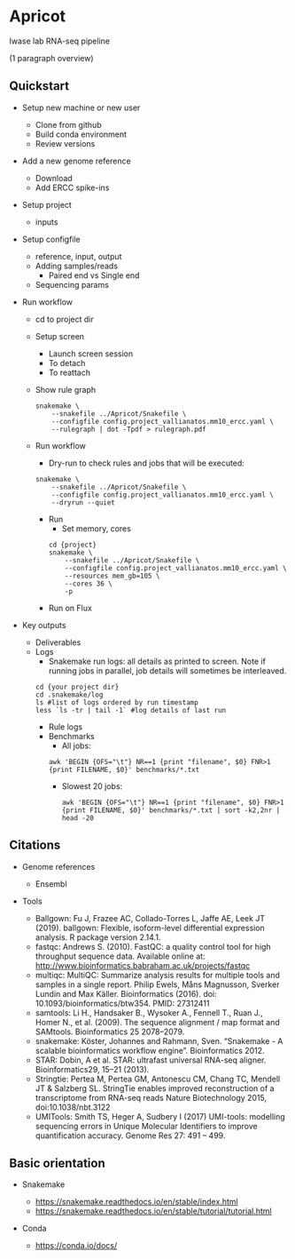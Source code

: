 # Apricot
Iwase lab RNA-seq pipeline

(1 paragraph overview)

Quickstart
----------

- Setup new machine or new user
  - Clone from github
  - Build conda environment
  - Review versions

- Add a new genome reference
  - Download
  - Add ERCC spike-ins

- Setup project
  - inputs

- Setup configfile
  - reference, input, output
  - Adding samples/reads
    - Paired end vs Single end
  - Sequencing params

- Run workflow
  - cd to project dir
  - Setup screen
    - Launch screen session
    - To detach
    - To reattach
  - Show rule graph
    ```
    snakemake \
        --snakefile ../Apricot/Snakefile \
        --configfile config.project_vallianatos.mm10_ercc.yaml \
        --rulegraph | dot -Tpdf > rulegraph.pdf
    ```
  - Run workflow
    - Dry-run to check rules and jobs that will be executed:
    ```
    snakemake \
        --snakefile ../Apricot/Snakefile \
        --configfile config.project_vallianatos.mm10_ercc.yaml \
        --dryrun --quiet
    ```

    - Run
      - Set memory, cores
      ```
      cd {project}
      snakemake \
          --snakefile ../Apricot/Snakefile \
          --configfile config.project_vallianatos.mm10_ercc.yaml \
          --resources mem_gb=105 \
          --cores 36 \
          -p
      ```
    - Run on Flux

- Key outputs
  - Deliverables
  - Logs
    - Snakemake run logs: all details as printed to screen. Note if running jobs
      in parallel, job details will sometimes be interleaved.
    ```
    cd {your project dir}
    cd .snakemake/log
    ls #list of logs ordered by run timestamp
    less `ls -tr | tail -1` #log details of last run
    ```
    - Rule logs
    - Benchmarks
      - All jobs:
      ```
      awk 'BEGIN {OFS="\t"} NR==1 {print "filename", $0} FNR>1 {print FILENAME, $0}' benchmarks/*.txt
      ```
      - Slowest 20 jobs:
        ```
        awk 'BEGIN {OFS="\t"} NR==1 {print "filename", $0} FNR>1 {print FILENAME, $0}' benchmarks/*.txt | sort -k2,2nr | head -20
        ```

Citations
---------

- Genome references
  - Ensembl

- Tools
  - Ballgown: Fu J, Frazee AC, Collado-Torres L, Jaffe AE, Leek JT (2019). ballgown: Flexible, isoform-level differential expression analysis. R package version 2.14.1.
  - fastqc: Andrews S. (2010). FastQC: a quality control tool for high throughput  sequence data. Available online at: http://www.bioinformatics.babraham.ac.uk/projects/fastqc
  - multiqc: MultiQC: Summarize analysis results for multiple tools and samples in a single report. Philip Ewels, Måns Magnusson, Sverker Lundin and Max Käller. Bioinformatics (2016). doi: 10.1093/bioinformatics/btw354. PMID: 27312411
  - samtools: Li H., Handsaker B., Wysoker A., Fennell T., Ruan J., Homer N., et al. (2009). The sequence alignment / map format and SAMtools. Bioinformatics 25 2078–2079.
  - snakemake: Köster, Johannes and Rahmann, Sven. “Snakemake - A scalable bioinformatics workflow engine”. Bioinformatics 2012.
  - STAR: Dobin, A et al. STAR: ultrafast universal RNA-seq aligner. Bioinformatics29, 15–21 (2013).
  - Stringtie: Pertea M, Pertea GM, Antonescu CM, Chang TC, Mendell JT	& Salzberg SL. StringTie enables improved reconstruction of a transcriptome from RNA-seq reads Nature Biotechnology 2015, doi:10.1038/nbt.3122
  - UMITools: Smith TS, Heger A, Sudbery I (2017) UMI-tools: modelling sequencing errors in Unique Molecular Identifiers to improve quantification accuracy. Genome Res 27: 491 – 499.

Basic orientation
-----------------
- Snakemake
  - https://snakemake.readthedocs.io/en/stable/index.html
  - https://snakemake.readthedocs.io/en/stable/tutorial/tutorial.html

- Conda
  - https://conda.io/docs/
